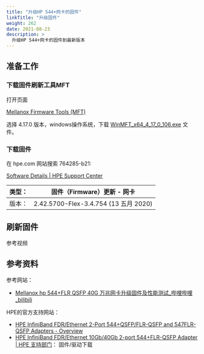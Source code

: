 ```yaml
---
title: "升级HP 544+网卡的固件"
linkTitle: "升级固件"
weight: 262
date: 2021-08-23
description: >
  升级HP 544+网卡的固件到最新版本
---
```


## 准备工作

### 下载固件刷新工具MFT

打开页面

[Mellanox Firmware Tools (MFT)](https://www.mellanox.com/products/adapter-software/firmware-tools)

选择 4.17.0 版本，windows操作系统，下载 [WinMFT_x64_4_17_0_106.exe](https://www.mellanox.com/downloads/MFT/WinMFT_x64_4_17_0_106.exe) 文件。

### 下载固件

在 hpe.com 网站搜索 764285-b21:

[Software Details | HPE Support Center](https://support.hpe.com/hpesc/public/swd/detail?swItemId=MTX-14a9d6b3720f4c6688c824b8b2)

| 类型： | 固件（Firmware）更新 - 网卡           |
| ------ | ------------------------------------- |
| 版本： | 2.42.5700-Flex-3.4.754 (13 五月 2020) |

## 刷新固件

参考视频

## 参考资料

参考网站：

- [Mellanox hp 544+FLR QSFP 40G 万兆网卡升级固件及性能测试_哔哩哔哩_bilibili](https://www.bilibili.com/video/BV1ob4y1Q7Xi/)

HPE的官方支持网站：

- [HPE InfiniBand FDR/Ethernet 2-Port 544+QSFP/FLR-QSFP and 547FLR-QSFP Adapters - Overview](https://support.hpe.com/hpesc/public/docDisplay?docId=a00048433en_us&docLocale=en_US)
- [HPE InfiniBand FDR/Ethernet 10Gb/40Gb 2-port 544+FLR-QSFP Adapter | HPE 支持部门](https://support.hpe.com/connect/s/product?language=zh_CN&tab=driversAndSoftware&kmpmoid=7152863#t=DriversandSoftware)： 固件/驱动下载

